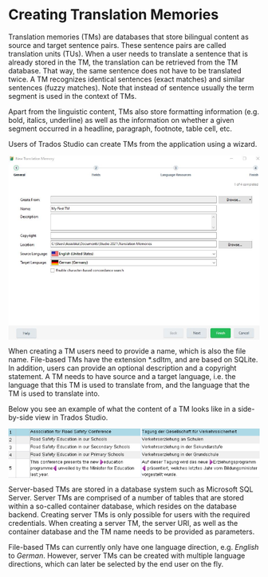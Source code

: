 Creating Translation Memories
====
Translation memories (TMs) are databases that store bilingual content as source and target sentence pairs. These sentence pairs are called translation units (TUs). When a user needs to translate a sentence that is already stored in the TM, the translation can be retrieved from the TM database. That way, the same sentence does not have to be translated twice. A TM recognizes identical sentences (exact matches) and similar sentences (fuzzy matches). Note that instead of sentence usually the term segment is used in the context of TMs.

Apart from the linguistic content, TMs also store formatting information (e.g. bold, italics, underline) as well as the information on whether a given segment occurred in a headline, paragraph, footnote, table cell, etc.

Users of Trados Studio can create TMs from the application using a wizard.

<img style="display:block; " src="images/CreateTm.jpg"/>

When creating a TM users need to provide a name, which is also the file name. File-based TMs have the extension *.sdltm, and are based on SQLite. In addition, users can provide an optional description and a copyright statement. A TM needs to have source and a target language, i.e. the language that this TM is used to translate from, and the language that the TM is used to translate into.

Below you see an example of what the content of a TM looks like in a side-by-side view in Trados Studio.

<img style="display:block; " src="images/TmView.jpg"/>

Server-based TMs are stored in a database system such as Microsoft SQL Server. Server TMs are comprised of a number of tables that are stored within a so-called container database, which resides on the database backend. Creating server TMs is only possible for users with the required credentials. When creating a server TM, the server URI, as well as the container database and the TM name needs to be provided as parameters.

File-based TMs can currently only have one language direction, e.g. *English* to *German*. However, server TMs can be created with multiple language directions, which can later be selected by the end user on the fly.